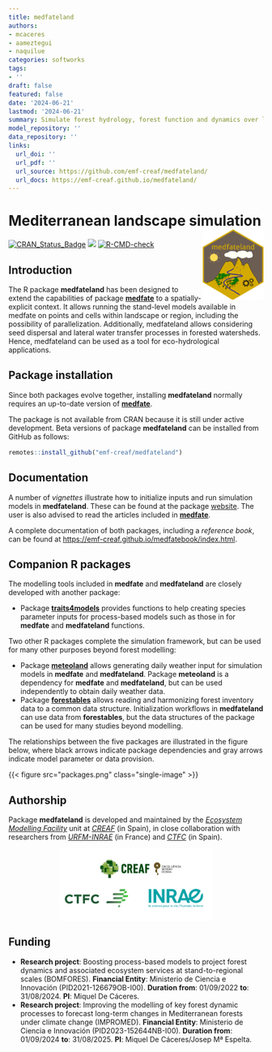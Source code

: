 ```yaml
---
title: medfateland
authors:
- mcaceres
- aameztegui
- naquilue
categories: softworks
tags:
- ''
draft: false
featured: false
date: '2024-06-21'
lastmod: '2024-06-21'
summary: Simulate forest hydrology, forest function and dynamics over landscapes
model_repository: ''
data_repository: ''
links:
  url_doi: ''
  url_pdf: ''
  url_source: https://github.com/emf-creaf/medfateland/
  url_docs: https://emf-creaf.github.io/medfateland/
---
```

# Mediterranean landscape simulation <a href="https://emf-creaf.github.io/medfateland/"><img src="logo.png" align="right" height="139" alt="medfateland website" /></a>

[![CRAN\_Status\_Badge](http://www.r-pkg.org/badges/version/medfateland)](https://cran.r-project.org/package=medfateland)
[![](https://cranlogs.r-pkg.org/badges/medfateland)](https://cran.rstudio.com/web/packages/medfateland/index.html)
[![R-CMD-check](https://github.com/emf-creaf/medfateland/actions/workflows/R-CMD-check.yaml/badge.svg)](https://github.com/emf-creaf/medfateland/actions)

## Introduction

The R package **medfateland** has been designed to extend the
capabilities of package
[**medfate**](https://emf-creaf.github.io/medfate/) to a
spatially-explicit context. It allows running the stand-level models
available in medfate on points and cells within landscape or region,
including the possibility of parallelization. Additionally, medfateland
allows considering seed dispersal and lateral water transfer processes
in forested watersheds. Hence, medfateland can be used as a tool for
eco-hydrological applications.

## Package installation

Since both packages evolve together, installing **medfateland** normally
requires an up-to-date version of
[**medfate**](https://emf-creaf.github.io/medfate/).

The package is not available from CRAN because it is still under active
development. Beta versions of package **medfateland** can be installed
from GitHub as follows:

``` r
remotes::install_github("emf-creaf/medfateland")
```

## Documentation

A number of *vignettes* illustrate how to initialize inputs and run
simulation models in **medfateland**. These can be found at the package
[website](https://emf-creaf.github.io/medfateland/). The user is also
advised to read the articles included in
[**medfate**](https://emf-creaf.github.io/medfate/).

A complete documentation of both packages, including a *reference book*,
can be found at <https://emf-creaf.github.io/medfatebook/index.html>.

## Companion R packages

The modelling tools included in **medfate** and **medfateland** are
closely developed with another package:

  - Package
    [**traits4models**](https://emf-creaf.github.io/traits4models)
    provides functions to help creating species parameter inputs for
    process-based models such as those in for **medfate** and
    **medfateland** functions.

Two other R packages complete the simulation framework, but can be used
for many other purposes beyond forest modelling:

  - Package [**meteoland**](https://emf-creaf.github.io/meteoland)
    allows generating daily weather input for simulation models in
    **medfate** and **medfateland**. Package **meteoland** is a
    dependency for **medfate** and **medfateland**, but can be used
    independently to obtain daily weather data.
  - Package [**forestables**](https://emf-creaf.github.io/forestables)
    allows reading and harmonizing forest inventory data to a common
    data structure. Initialization workflows in **medfateland** can use
    data from **forestables**, but the data structures of the package
    can be used for many studies beyond modelling.

The relationships between the five packages are illustrated in the
figure below, where black arrows indicate package dependencies and gray
arrows indicate model parameter or data provision.

{{< figure src="packages.png" class="single-image" >}}

## Authorship

Package **medfateland** is developed and maintained by the [*Ecosystem
Modelling Facility*](https://emf.creaf.cat) unit at
[*CREAF*](https://www.creaf.cat/) (in Spain), in close collaboration
with researchers from
[*URFM-INRAE*](https://www6.paca.inrae.fr/ecologie_des_forets_mediterraneennes/)
(in France) and [*CTFC*](https://www.ctfc.cat/) (in Spain).

<img src="institution_logos.png" width="60%" style="display: block; margin: auto;" />

## Funding

  - **Research project**: Boosting process-based models to project
    forest dynamics and associated ecosystem services at
    stand-to-regional scales (BOMFORES). **Financial Entity**:
    Ministerio de Ciencia e Innovación (PID2021-126679OB-I00).
    **Duration from**: 01/09/2022 **to**: 31/08/2024. **PI**: Miquel De
    Cáceres.
  - **Research project**: Improving the modelling of key forest dynamic
    processes to forecast long-term changes in Mediterranean forests
    under climate change (IMPROMED). **Financial Entity**: Ministerio de
    Ciencia e Innovación (PID2023-152644NB-I00). **Duration from**:
    01/09/2024 **to**: 31/08/2025. **PI**: Miquel De Cáceres/Josep Mª
    Espelta.
